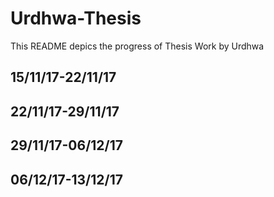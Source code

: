 # Urdhwa-Thesis
This README depics the progress of Thesis Work by Urdhwa
## 15/11/17-22/11/17
## 22/11/17-29/11/17
## 29/11/17-06/12/17
## 06/12/17-13/12/17
